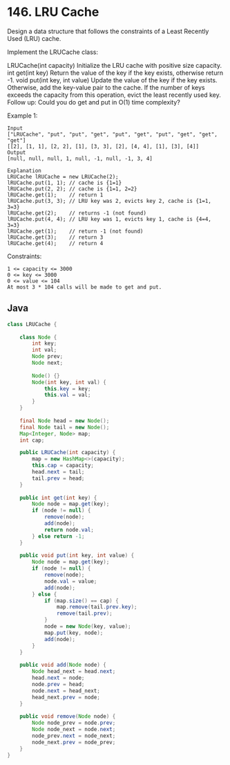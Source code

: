 # 146. LRU Cache

Design a data structure that follows the constraints of a Least Recently Used (LRU) cache.

Implement the LRUCache class:

LRUCache(int capacity) Initialize the LRU cache with positive size capacity.
int get(int key) Return the value of the key if the key exists, otherwise return -1.
void put(int key, int value) Update the value of the key if the key exists. Otherwise, add the key-value pair to the cache. If the number of keys exceeds the capacity from this operation, evict the least recently used key.
Follow up:
Could you do get and put in O(1) time complexity?

Example 1:
```
Input
["LRUCache", "put", "put", "get", "put", "get", "put", "get", "get", "get"]
[[2], [1, 1], [2, 2], [1], [3, 3], [2], [4, 4], [1], [3], [4]]
Output
[null, null, null, 1, null, -1, null, -1, 3, 4]

Explanation
LRUCache lRUCache = new LRUCache(2);
lRUCache.put(1, 1); // cache is {1=1}
lRUCache.put(2, 2); // cache is {1=1, 2=2}
lRUCache.get(1);    // return 1
lRUCache.put(3, 3); // LRU key was 2, evicts key 2, cache is {1=1, 3=3}
lRUCache.get(2);    // returns -1 (not found)
lRUCache.put(4, 4); // LRU key was 1, evicts key 1, cache is {4=4, 3=3}
lRUCache.get(1);    // return -1 (not found)
lRUCache.get(3);    // return 3
lRUCache.get(4);    // return 4
``` 

Constraints:
```
1 <= capacity <= 3000
0 <= key <= 3000
0 <= value <= 104
At most 3 * 104 calls will be made to get and put.
```

## Java
```java
class LRUCache {
    
    class Node {
        int key;
        int val;
        Node prev;
        Node next;
        
        Node() {}
        Node(int key, int val) {
            this.key = key;
            this.val = val;
        }
    }
    
    final Node head = new Node();
    final Node tail = new Node();
    Map<Integer, Node> map;
    int cap;

    public LRUCache(int capacity) {
        map = new HashMap<>(capacity);
        this.cap = capacity;
        head.next = tail;
        tail.prev = head;
    }
    
    public int get(int key) {
        Node node = map.get(key);
        if (node != null) {
            remove(node);
            add(node);
            return node.val;
        } else return -1;
    }
    
    public void put(int key, int value) {
        Node node = map.get(key);
        if (node != null) {
            remove(node);
            node.val = value;
            add(node);
        } else {
            if (map.size() == cap) {
                map.remove(tail.prev.key);
                remove(tail.prev);
            }
            node = new Node(key, value);
            map.put(key, node);
            add(node);
        }             
    }
    
    public void add(Node node) {
        Node head_next = head.next;
        head.next = node;
        node.prev = head;
        node.next = head_next;
        head_next.prev = node;
    }
    
    public void remove(Node node) {
        Node node_prev = node.prev;
        Node node_next = node.next;
        node_prev.next = node_next;
        node_next.prev = node_prev;
    }
}
```
